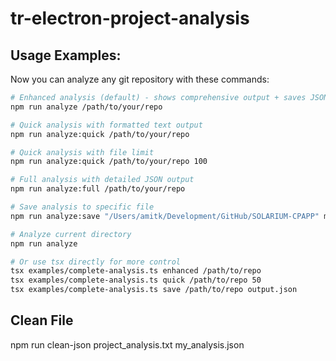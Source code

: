 # tr-electron-project-analysis


## Usage Examples:

Now you can analyze any git repository with these commands:

```bash
# Enhanced analysis (default) - shows comprehensive output + saves JSON
npm run analyze /path/to/your/repo

# Quick analysis with formatted text output
npm run analyze:quick /path/to/your/repo

# Quick analysis with file limit
npm run analyze:quick /path/to/your/repo 100

# Full analysis with detailed JSON output
npm run analyze:full /path/to/your/repo

# Save analysis to specific file
npm run analyze:save "/Users/amitk/Development/GitHub/SOLARIUM-CPAPP" my_analysis.json

# Analyze current directory
npm run analyze

# Or use tsx directly for more control
tsx examples/complete-analysis.ts enhanced /path/to/repo
tsx examples/complete-analysis.ts quick /path/to/repo 50
tsx examples/complete-analysis.ts save /path/to/repo output.json
```



## Clean File
npm run clean-json  project_analysis.txt my_analysis.json
